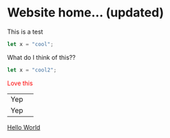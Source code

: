 # Website home... (updated)

This is a test

```typescript
let x = "cool";
```

What do I think of this??

```javascript
let x = "cool2";
```

<div class="cool1" id="cool2" style="color:red;">
  Love this
</div>

<table>
  <tr><td>Yep<td></tr>
  <tr><td>Yep<td></tr>
</table>

[Hello World](pages/2018/001-hello-world)
